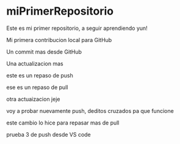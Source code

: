 # miPrimerRepositorio

Este es mi primer repositorio, a seguir aprendiendo yun!

Mi primera contribucion local para GitHub

Un commit mas desde GitHub

Una actualizacion mas

este es un repaso de push 

ese es un repaso de pull

otra actuaizacion jeje

voy a probar nuevamente push, deditos cruzados pa que funcione

este cambio lo hice para repasar mas de pull

prueba 3 de push desde VS code
